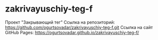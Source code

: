# zakrivayuschiy-teg-f
Проект "Закрывающий тег"
Ссылка на репозиторий: https://github.com/ogurtsovadar/zakrivayuschiy-teg-f.git
Ссылка на сайт GitHub Pages: https://ogurtsovadar.github.io/zakrivayuschiy-teg-f/

